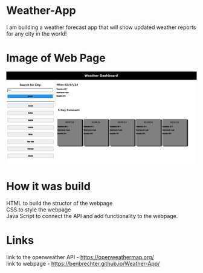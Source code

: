 # Weather-App
I am building a weather forecast app that will show updated weather reports for any city in the world!

# Image of Web Page
![alt text](<assets/image/Screenshot (3).png>)

# How it was build
HTML to build the structor of the webpage
<br>
CSS to style the webpage
<br>
Java Script to connect the API and add functionality to the webpage.

# Links
link to the openweather API - https://openweathermap.org/
<br>
link to webpage - https://benbrechter.github.io/Weather-App/ 

